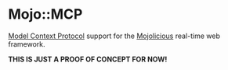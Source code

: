 
# Mojo::MCP

  [Model Context Protocol](https://modelcontextprotocol.io/) support for the [Mojolicious](https://mojolicious.org)
  real-time web framework.

  **THIS IS JUST A PROOF OF CONCEPT FOR NOW!**
